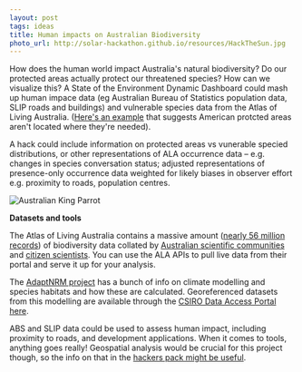 ```yaml
---
layout: post
tags: ideas
title: Human impacts on Australian Biodiversity
photo_url: http://solar-hackathon.github.io/resources/HackTheSun.jpg
---
```


How does the human world impact Australia's natural biodiversity? Do our protected areas actually protect our threatened species? How can we visualize this? A State of the Environment Dynamic Dashboard could mash up human impace data (eg Australian Bureau of Statistics population data, SLIP roads and buildings) and vulnerable species data from the Atlas of Living Australia. ([Here's an example](http://www.buzzfeed.com/peteraldhous/these-maps-reveal-how-the-us-is-failing-to-protect-its-wildl) that suggests American protcted areas aren't located where they're needed).

A hack could include information on protected areas vs vunerable specied distributions, or other representations of ALA occurrence data – e.g. changes in species conversation status; adjusted representations of presence-only occurrence data weighted for likely biases in observer effort e.g. proximity to roads, population centres.

![Australian King Parrot](http://solar-hackathon.github.io/resources/HackTheSun.jpg)

**Datasets and tools**

The Atlas of Living Australia contains a massive amount ([nearly 56 million records](http://dashboard.ala.org.au/)) of biodiversity data collated by [Australian scientific communities](http://www.ala.org.au/about-the-atlas/atlas-background/atlas-partners/partner-profiles/) and [citizen scientists](http://www.ala.org.au/get-involved/citizen-science/). You can use the ALA APIs to pull live data from their portal and serve it up for your analysis.

The [AdaptNRM project](http://adaptnrm.csiro.au/biodiversity-impacts/key-measures-of-ecological-change/disappearing-environments/) has a bunch of info on climate modelling and species habitats and how these are calculated. Georeferenced datasets from this modelling are available through the [CSIRO Data Access Portal here](http://dx.doi.org/10.4225/08/53FE5401D3CC8). 

ABS and SLIP data could be used to assess human impact, including proximity to roads, and development applications. When it comes to tools, anything goes really! Geospatial analysis would be crucial for this project though, so the info on that in the [hackers pack might be useful](http://govhack-toolkit.readthedocs.org/technical/geographic-data/).
